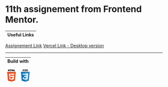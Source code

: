 # 11th assignement from Frontend Mentor.

| Useful Links  |
| ----------------- |
[Assignement Link](https://www.frontendmentor.io/challenges/testimonials-grid-section-Nnw6J7Un7)
[Vercel Link - Desktop version](https://frontend-mentor-11-livid.vercel.app/)

---

| Build with |
| ----------------- |
[<a href="https://www.w3.org/html/" target="_blank"> <img src="https://raw.githubusercontent.com/devicons/devicon/master/icons/html5/html5-original-wordmark.svg" alt="html5" width="40" height="40"/></a>](https://www.w3schools.com/html/)
[<a href="https://www.w3schools.com/css/" target="_blank"> <img src="https://raw.githubusercontent.com/devicons/devicon/master/icons/css3/css3-original-wordmark.svg" alt="css3" width="40" height="40"/></a>](https://www.w3schools.com/css/)

